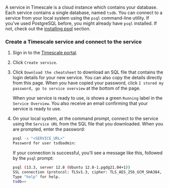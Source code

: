 A service in Timescale is a cloud instance which contains your database.
Each service contains a single database, named `tsdb`.
You can connect to a service from your local system using the `psql`
command-line utility. If you've used PostgreSQL before, you might already have
`psql` installed. If not, check out the [installing psql][install-psql] section.

<Procedure>

### Create a Timescale service and connect to the service

1.  Sign in to the [Timescale portal][timescale-portal].
1.  Click `Create service`.
1.  Click `Download the cheatsheet` to download an SQL file that contains the
    login details for your new service. You can also copy the details directly
    from this page. When you have copied your password,
    click `I stored my password, go to service overview` at the bottom of the page.

    When your service is ready to use, is shows a green `Running` label in the
    `Service Overview`. You also receive an email confirming that your service
    is ready to use.
1.  On your local system, at the command prompt, connect to the service using
    the `Service URL` from the SQL file that you downloaded. When you are
    prompted, enter the password:

    ```bash
    psql -x "<SERVICE_URL>"
    Password for user tsdbadmin:
    ```

    If your connection is successful, you'll see a message like this, followed
    by the `psql` prompt:

    ```bash
    psql (13.3, server 12.8 (Ubuntu 12.8-1.pgdg21.04+1))
    SSL connection (protocol: TLSv1.3, cipher: TLS_AES_256_GCM_SHA384, bits: 256, compression: off)
    Type "help" for help.
    tsdb=>
    ```

</Procedure>

[timescale-portal]: https://console.cloud.timescale.com/
[install-psql]: /use-timescale/:currentVersion:/integrations/query-admin/psql/
